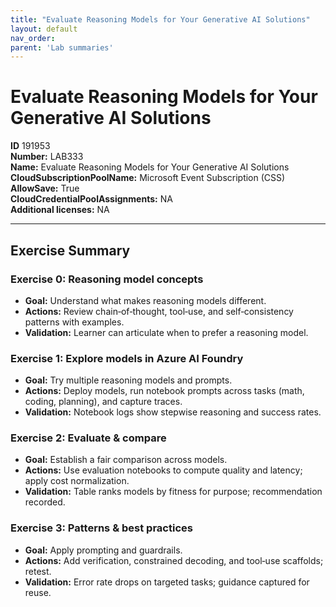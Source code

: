 ```yaml
---
title: "Evaluate Reasoning Models for Your Generative AI Solutions"
layout: default
nav_order:
parent: 'Lab summaries'
---
```


# Evaluate Reasoning Models for Your Generative AI Solutions

**ID** 191953  
**Number:** LAB333  
**Name:** Evaluate Reasoning Models for Your Generative AI Solutions
**CloudSubscriptionPoolName:** Microsoft Event Subscription (CSS)  
**AllowSave:** True  
**CloudCredentialPoolAssignments:** NA  
**Additional licenses:** NA  

---

## Exercise Summary
### Exercise 0: Reasoning model concepts
- **Goal:** Understand what makes reasoning models different.
- **Actions:** Review chain‑of‑thought, tool‑use, and self‑consistency patterns with examples.
- **Validation:** Learner can articulate when to prefer a reasoning model.

### Exercise 1: Explore models in Azure AI Foundry
- **Goal:** Try multiple reasoning models and prompts.
- **Actions:** Deploy models, run notebook prompts across tasks (math, coding, planning), and capture traces.
- **Validation:** Notebook logs show stepwise reasoning and success rates.

### Exercise 2: Evaluate & compare
- **Goal:** Establish a fair comparison across models.
- **Actions:** Use evaluation notebooks to compute quality and latency; apply cost normalization.
- **Validation:** Table ranks models by fitness for purpose; recommendation recorded.

### Exercise 3: Patterns & best practices
- **Goal:** Apply prompting and guardrails.
- **Actions:** Add verification, constrained decoding, and tool‑use scaffolds; retest.
- **Validation:** Error rate drops on targeted tasks; guidance captured for reuse.
